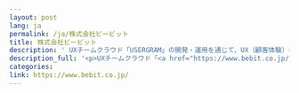 ```yaml
---
layout: post
lang: ja
permalink: /ja/株式会社ビービット
title: 株式会社ビービット
description: ' UXチームクラウド「USERGRAM」の開発・運用を通じて、UX（顧客体験）を起点とした、成果につながるデータドリブンマーケティングを支援しています。(募集中) '
description_full: '<p>UXチームクラウド「<a href="https://www.bebit.co.jp/usergram/">USERGRAM</a>」の開発・運用を通じて、UX（顧客体験）を起点とした、成果につながるデータドリブンマーケティングを支援しています。<a href="https://www.wantedly.com/companies/bebit/projects">(募集中)</a></p>'
categories: 
link: https://www.bebit.co.jp/
---
```

